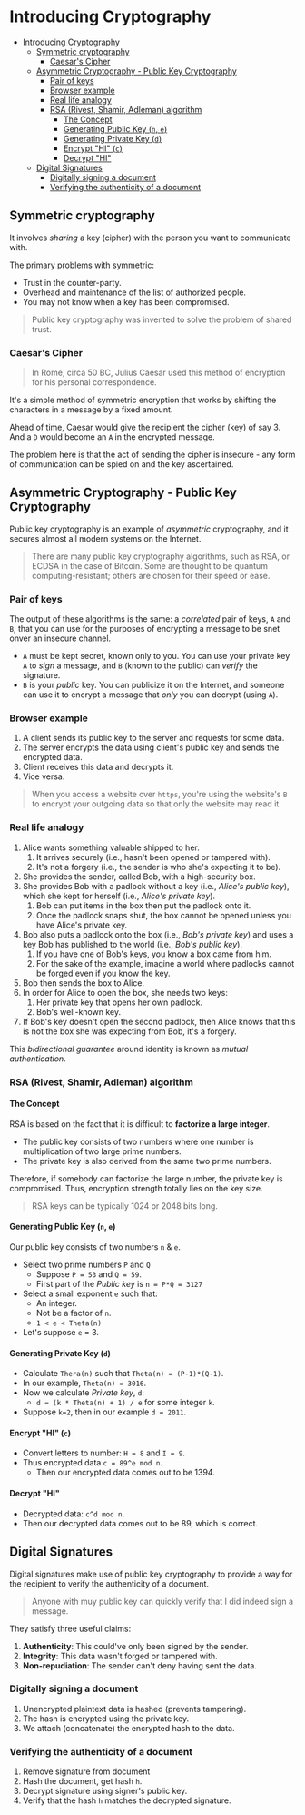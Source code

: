 # Introducing Cryptography

<!-- toc -->

- [Introducing Cryptography](#introducing-cryptography)
  - [Symmetric cryptography](#symmetric-cryptography)
    - [Caesar's Cipher](#caesars-cipher)
  - [Asymmetric Cryptography - Public Key Cryptography](#asymmetric-cryptography---public-key-cryptography)
    - [Pair of keys](#pair-of-keys)
    - [Browser example](#browser-example)
    - [Real life analogy](#real-life-analogy)
    - [RSA (Rivest, Shamir, Adleman) algorithm](#rsa-rivest-shamir-adleman-algorithm)
      - [The Concept](#the-concept)
      - [Generating Public Key (`n`, `e`)](#generating-public-key-n-e)
      - [Generating Private Key (`d`)](#generating-private-key-d)
      - [Encrypt "HI" (`c`)](#encrypt-hi-c)
      - [Decrypt "HI"](#decrypt-hi)
  - [Digital Signatures](#digital-signatures)
    - [Digitally signing a document](#digitally-signing-a-document)
    - [Verifying the authenticity of a document](#verifying-the-authenticity-of-a-document)

<!-- tocstop -->

## Symmetric cryptography

It involves _sharing_ a key (cipher) with the person you want to communicate with.

The primary problems with symmetric:

- Trust in the counter-party.
- Overhead and maintenance of the list of authorized people.
- You may not know when a key has been compromised.

> Public key cryptography was invented to solve the problem of shared trust.

### Caesar's Cipher

> In Rome, circa 50 BC, Julius Caesar used this method of encryption for his personal correspondence.

It's a simple method of symmetric encryption that works by shifting the characters in a message by a fixed amount.

Ahead of time, Caesar would give the recipient the cipher (key) of say 3. And a `D` would become an `A` in the encrypted message.

The problem here is that the act of sending the cipher is insecure - any form of communication can be spied on and the key ascertained.

## Asymmetric Cryptography - Public Key Cryptography

Public key cryptography is an example of _asymmetric_ cryptography, and it secures almost all modern systems on the Internet.

> There are many public key cryptography algorithms, such as RSA, or ECDSA in the case of Bitcoin. Some are thought to be quantum computing-resistant; others are chosen for their speed or ease.

### Pair of keys

The output of these algorithms is the same: a _correlated_ pair of keys, `A` and `B`, that you can use for the purposes of encrypting a message to be snet onver an insecure channel.

- `A` must be kept secret, known only to you. You can use your private key `A` to _sign_ a message, and `B` (known to the public) can _verify_ the signature.
- `B` is your _public_ key. You can publicize it on the Internet, and someone can use it to encrypt a message that _only_ you can decrypt (using `A`).

### Browser example

1. A client sends its public key to the server and requests for some data.
2. The server encrypts the data using client's public key and sends the encrypted data.
3. Client receives this data and decrypts it.
4. Vice versa.

> When you access a website over `https`, you're using the website's `B` to encrypt your outgoing data so that only the website may read it.

### Real life analogy

1. Alice wants something valuable shipped to her.
    1. It arrives securely (i.e., hasn't been opened or tampered with).
    2. It's not a forgery (i.e., the sender is who she's expecting it to be).
2. She provides the sender, called Bob, with a high-security box.
3. She provides Bob with a padlock without a key (i.e., _Alice's public key_), which she kept for herself (i.e., _Alice's private key_).
    1. Bob can put items in the box then put the padlock onto it.
    2. Once the padlock snaps shut, the box cannot be opened unless you have Alice's private key.
4. Bob also puts a padlock onto the box (i.e., _Bob's private key_) and uses a key Bob has published to the world (i.e., _Bob's public key_).
    1. If you have one of Bob's keys, you know a box came from him.
    2. For the sake of the example, imagine a world where padlocks cannot be forged even if you know the key.
5. Bob then sends the box to Alice.
6. In order for Alice to open the box, she needs two keys:
    1. Her private key that opens her own padlock.
    2. Bob's well-known key.
7. If Bob's key doesn't open the second padlock, then Alice knows that this is not the box she was expecting from Bob, it's a forgery.

This _bidirectional guarantee_ around identity is known as _mutual authentication_.

### RSA (Rivest, Shamir, Adleman) algorithm

#### The Concept

RSA is based on the fact that it is difficult to __factorize a large integer__.

- The public key consists of two numbers where one number is multiplication of two large prime numbers.
- The private key is also derived from the same two prime numbers.

Therefore, if somebody can factorize the large number, the private key is compromised. Thus, encryption strength totally lies on the key size.

> RSA keys can be typically 1024 or 2048 bits long.

#### Generating Public Key (`n`, `e`)

Our public key consists of two numbers `n` & `e`.

- Select two prime numbers `P` and `Q`
  - Suppose `P = 53` and `Q = 59`.
  - First part of the _Public key_ is `n = P*Q = 3127`
- Select a small exponent `e` such that:
  - An integer.
  - Not be a factor of `n`.
  - `1 < e < Theta(n)`
- Let's suppose `e` = 3.

#### Generating Private Key (`d`)

- Calculate `Thera(n)` such that `Theta(n) = (P-1)*(Q-1)`.
- In our example, `Theta(n) = 3016`.
- Now we calculate _Private key_, `d`:
  - `d = (k * Theta(n) + 1) / e` for some integer `k`.
- Suppose `k=2`, then in our example `d = 2011`.

#### Encrypt "HI" (`c`)

- Convert letters to number: `H = 8` and `I = 9`.
- Thus encrypted data `c = 89^e mod n`.
  - Then our encrypted data comes out to be 1394.

#### Decrypt "HI"

- Decrypted data: `c^d mod n`.
- Then our decrypted data comes out to be 89, which is correct.

## Digital Signatures

Digital signatures make use of public key cryptography to provide a way for the recipient to verify the authenticity of a document.

> Anyone with muy public key can quickly verify that I did indeed sign a message.

They satisfy three useful claims:

1. __Authenticity__: This could've only been signed by the sender.
2. __Integrity__: This data wasn't forged or tampered with.
3. __Non-repudiation__: The sender can't deny having sent the data.

### Digitally signing a document

1. Unencrypted plaintext data is hashed (prevents tampering).
2. The hash is encrypted using the private key.
3. We attach (concatenate) the encrypted hash to the data.

### Verifying the authenticity of a document

1. Remove signature from document
2. Hash the document, get hash `h`.
3. Decrypt signature using signer's public key.
4. Verify that the hash `h` matches the decrypted signature.
